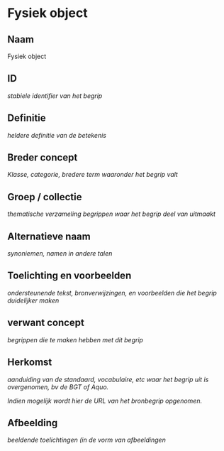 # Fysiek object

## Naam
Fysiek object

## ID
*stabiele identifier van het begrip*

## Definitie
*heldere definitie van de betekenis* 

## Breder concept
*Klasse, categorie, bredere term waaronder het begrip valt*

## Groep / collectie
*thematische verzameling begrippen waar het begrip deel van uitmaakt*

## Alternatieve naam
*synoniemen, namen in andere talen*

## Toelichting en voorbeelden
*ondersteunende tekst, bronverwijzingen, en voorbeelden die het begrip duidelijker maken*

## verwant concept
*begrippen die te maken hebben met dit begrip*

## Herkomst
*aanduiding van de standaard, vocabulaire, etc waar het begrip uit is overgenomen, bv de BGT of Aquo.*

*Indien mogelijk wordt hier de URL van het bronbegrip opgenomen.*

## Afbeelding
*beeldende toelichtingen (in de vorm van afbeeldingen*